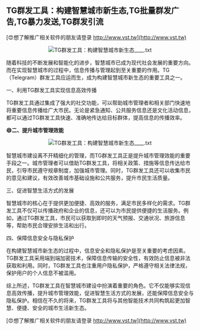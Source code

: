## **TG群发工具：构建智慧城市新生态,TG批量群发广告,TG暴力发送,TG群发引流**

[😍想了解推广相关软件的朋友请登录 http://www.vst.tw](http://www.vst.tw)

 <center><img src="https://vst.tw/MP4/tuiguang/png/1.png" alt="TG群发工具：构建智慧城市新生态____.txt"></center>

随着科技的不断发展和智能化的进步，智慧城市已成为现代社会发展的重要方向。而在实现智慧城市的过程中，信息传播与管理起到至关重要的作用。TG（Telegram）群发工具应运而生，成为构建智慧城市新生态的重要工具之一。

一、利用TG群发工具实现信息高效传播

TG群发工具通过集成了强大的社交功能，可以帮助城市管理者和相关部门快速地将重要信息传播给广大市民。无论是紧急通知、公共服务信息还是文化活动信息，都可以通过TG群发工具快速、准确地传达给目标群体，提高信息的传播效率。

**😄二、提升城市管理效能**

 <center><img src="https://vst.tw/MP4/tuiguang/png/3.png" alt="TG群发工具：构建智慧城市新生态____.txt"></center>

智慧城市建设离不开精细化的管理，而TG群发工具正是提升城市管理效能的重要手段之一。城市管理者可以借助TG群发工具，将相关政策、措施等信息传达给市民，引导市民遵守规章制度，加强城市管理。同时，TG群发工具还可以收集市民的意见和建议，有效改善城市基础设施和公共服务，提升市民生活质量。

三、促进智慧生活方式的发展

智慧城市的核心在于提供更加便捷、高效的服务，满足市民多样化的需求。TG群发工具不仅可以传播政府和企业的信息，还可以为市民提供便捷的生活服务。例如，通过TG群发工具，市民可以获取到即时的天气预报、交通状况、旅游信息等，帮助市民合理安排生活和出行。

四、保障信息安全与隐私保护

在构建智慧城市新生态的过程中，信息安全和隐私保护是至关重要的考虑因素。TG群发工具采用端到端加密技术，保障信息传输的安全性，有效防止信息被非法获取和利用。同时，TG群发工具也注重用户隐私保护，严格遵守相关法律法规，保护用户的个人信息不被滥用。

综上所述，TG群发工具在智慧城市建设中扮演着重要的角色。它不仅能够实现信息高效传播，提升城市管理效能，促进智慧生活方式的发展，还能保障信息安全与隐私保护。相信在不久的将来，TG群发工具将与其他智能技术共同构筑起更加智慧、便捷、安全的城市生活新生态。

[😍想了解推广相关软件的朋友请登录 http://www.vst.tw](http://www.vst.tw)



